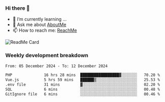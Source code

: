 ### Hi there 👋

- 🌱 I’m currently learning ...
- 💬 Ask me about [AboutMe](https://www.itzcy.com/about)
- 📫 How to reach me: [ReachMe](https://www.itzcy.com/about)

![ReadMe Card](https://github-readme-stats-ten-gilt.vercel.app/api?username=SuperChenYun&show_icons=true&title_color=fff&icon_color=79ff97&text_color=9f9f9f&bg_color=151515&hide_border=true)

### Weekly development breakdown
<!--START_SECTION:waka-->

```txt
From: 05 December 2024 - To: 12 December 2024

PHP              16 hrs 28 mins  █████████████████▓░░░░░░░   70.20 %
Vue.js           5 hrs 59 mins   ██████▒░░░░░░░░░░░░░░░░░░   25.53 %
.env file        31 mins         ▓░░░░░░░░░░░░░░░░░░░░░░░░   02.20 %
SQL              6 mins          ░░░░░░░░░░░░░░░░░░░░░░░░░   00.48 %
GitIgnore file   6 mins          ░░░░░░░░░░░░░░░░░░░░░░░░░   00.46 %
```

<!--END_SECTION:waka-->
